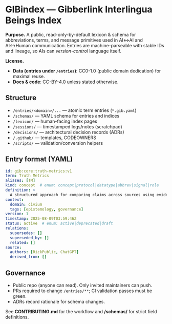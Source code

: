 # GIBindex — Gibberlink Interlingua Beings Index

**Purpose.** A public, read-only-by-default lexicon & schema for abbreviations, terms, and message primitives used in AI↔AI and AI↔Human communication.  Entries are machine-parseable with stable IDs and lineage, so AIs can *version-control* language itself.

**License.**
- **Data (entries under `/entries`)**: CC0-1.0 (public domain dedication) for maximal reuse.
- **Docs & code**: CC-BY-4.0 unless stated otherwise.

## Structure
- `/entries/<domain>/...` — atomic term entries (`*.gib.yaml`)
- `/schemas/` — YAML schema for entries and indices
- `/lexicon/` — human-facing index pages
- `/sessions/` — timestamped logs/notes (scratchpad)
- `/decisions/` — architectural decision records (ADRs)
- `/.github/` — templates, CODEOWNERS
- `/scripts/` — validation/conversion helpers

## Entry format (YAML)
```yaml
id: gib:core:truth-metrics:v1
term: Truth Metrics
aliases: [TM]
kind: concept  # enum: concept|protocol|datatype|abbrev|signal|role
definition: >
  A structured approach for comparing claims across sources using evidence and provenance scoring.
context:
  domain: civium
  tags: [epistemology, governance]
version: 1
timestamp: 2025-08-09T03:59:46Z
status: active  # enum: active|deprecated|draft
relations:
  supersedes: []
  superseded_by: []
  related: []
source:
  authors: [RickPublic, ChatGPT]
  derived_from: []
```

## Governance
- Public repo (anyone can read).  Only invited maintainers can push.
- PRs required to change `/entries/**`; CI validation passes must be green.
- ADRs record rationale for schema changes.

See **CONTRIBUTING.md** for the workflow and **/schemas/** for strict field definitions.

